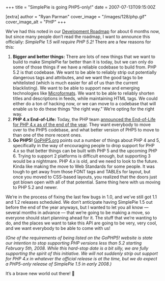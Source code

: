 +++
title = "SimplePie is going PHP5-only!"
date = 2007-07-13T09:15:00Z

[extra]
author = "Ryan Parman"
cover_image = "/images/128/php.gif"
cover_image_alt = "PHP"
+++

We’ve had this noted in our [Development Roadmap](/development/) for about 6 months now, but since many people don’t read the roadmap, I want to announce this officially: _SimplePie 1.5 will require PHP 5.2!_ There are a few reasons for this:

1.  **Bigger and better things:** There are lots of new things that we want to build to make SimplePie far better than it is today, but we can only do some of those things if we have a reliable codebase to build from. PHP 5.2 is that codebase. We want to be able to reliably strip out potentially dangerous tags and attributes, and we want the good tags to be whitelisted (which is much easier for all of us than the current blacklisting). We want to be able to support new and emerging technologies like [Microformats](http://microformats.org/). We want to be able to reliably shorten titles and descriptions in feeds, while maintaining HTML tags. We could either do a ton of hacking now, or we can move to a codebase that will enable us to do these things “the right way.” We’re opting for the right way.
2.  **PHP 4.x End-of-Life:** Today, the PHP team [announced the End-of-Life for PHP 4.x as of the end of the year](http://www.php.net/archive/2007.php#2007-07-13-1). They want everybody to move over to the PHP5 codebase, and what better version of PHP5 to move to than one of the more recent ones.
3.  **Go PHP5!** [GoPHP5.org](http://gophp5.org/) points out a number of things about PHP 4 and 5, specifically in the way of encouraging people to drop support for PHP 4.x so that better things can be built with PHP 5 and the upcoming PHP 6. Trying to support 2 platforms is difficult enough, but supporting 3 would be a nightmare. PHP 4.x is old, and we need to look to the future. Kinda like making the move to Web Standards for some people. It was tough to get away from those FONT tags and TABLEs for layout, but once you moved to CSS-based layouts, you realized that the doors just got blown open with all of that potential. Same thing here with us moving to PHP 5.2 and newer.

We’re in the process of fixing the last few bugs in 1.0, and we’ve still got 1.1 and 1.2 releases scheduled. We don’t anticipate having SimplePie 1.5 out before the end of the year anyways, but I wanted to let you all know — several months in advance — that we’re going to be making a move, so everyone should start planning ahead for it. The stuff that we’re wanting to do, and the places we want to take this API are going to be very, very cool, and we want everybody to be able to come with us!

_(One of the requirements of being listed on the GoPHP5! website is state our intention to stop supporting PHP versions less than 5.2 starting February 5th, 2008. While this hard-stop date is a bit silly, we are fully supporting the spirit of this initiative. We will not suddenly strip out support for PHP 4.x in whatever the official release is at the time, but we do expect a PHP5-only release of SimplePie 1.5 in early 2008.)_

It’s a brave new world out there! 🙂
